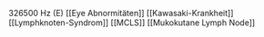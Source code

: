 326500 Hz (E)
[[Eye Abnormitäten]]
[[Kawasaki-Krankheit]]
[[Lymphknoten-Syndrom]]
[[MCLS]]
[[Mukokutane Lymph Node]]
